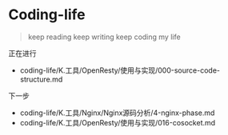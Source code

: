 # Coding-life

> keep reading
> keep writing
> keep coding
> my life

正在进行
- coding-life/K.工具/OpenResty/使用与实现/000-source-code-structure.md

下一步
- coding-life/K.工具/Nginx/Nginx源码分析/4-nginx-phase.md
- coding-life/K.工具/OpenResty/使用与实现/016-cosocket.md
